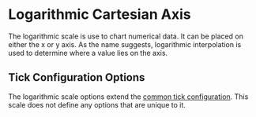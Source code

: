 # Logarithmic Cartesian Axis

The logarithmic scale is use to chart numerical data. It can be placed on either the x or y axis. As the name suggests, logarithmic interpolation is used to determine where a value lies on the axis.

## Tick Configuration Options

The logarithmic scale options extend the [common tick configuration](README.md#tick-configuration). This scale does not define any options that are unique to it.
